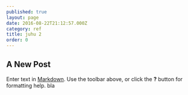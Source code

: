 ```yaml
---
published: true
layout: page
date: 2016-08-22T21:12:57.000Z
category: ref
title: juhu 2
order: 0
---
```

## A New Post

Enter text in [Markdown](http://daringfireball.net/projects/markdown/). Use the toolbar above, or click the **?** button for formatting help.
bla
